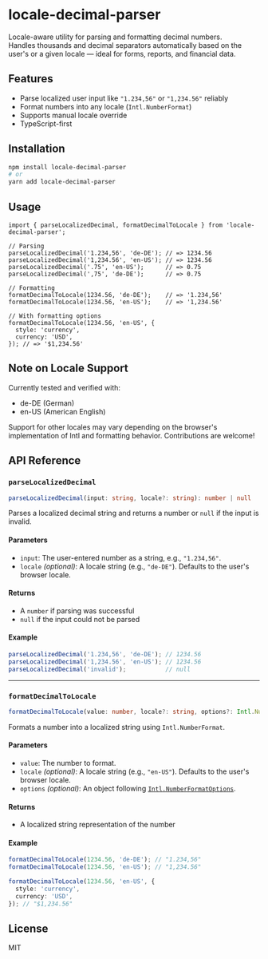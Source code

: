 # locale-decimal-parser

Locale-aware utility for parsing and formatting decimal numbers.  
Handles thousands and decimal separators automatically based on the user's or a given locale — ideal for forms, reports, and financial data.

## Features

- Parse localized user input like `"1.234,56"` or `"1,234.56"` reliably
- Format numbers into any locale (`Intl.NumberFormat`)
- Supports manual locale override
- TypeScript-first

## Installation

```bash
npm install locale-decimal-parser
# or
yarn add locale-decimal-parser
```

## Usage

```
import { parseLocalizedDecimal, formatDecimalToLocale } from 'locale-decimal-parser';

// Parsing
parseLocalizedDecimal('1.234,56', 'de-DE'); // => 1234.56
parseLocalizedDecimal('1,234.56', 'en-US'); // => 1234.56
parseLocalizedDecimal('.75', 'en-US');      // => 0.75
parseLocalizedDecimal(',75', 'de-DE');      // => 0.75

// Formatting
formatDecimalToLocale(1234.56, 'de-DE');    // => '1.234,56'
formatDecimalToLocale(1234.56, 'en-US');    // => '1,234.56'

// With formatting options
formatDecimalToLocale(1234.56, 'en-US', {
  style: 'currency',
  currency: 'USD',
}); // => '$1,234.56'
```

## Note on Locale Support
Currently tested and verified with:
- de-DE (German)
- en-US (American English)

Support for other locales may vary depending on the browser's implementation of Intl and formatting behavior. Contributions are welcome!

## API Reference

### `parseLocalizedDecimal`

```ts
parseLocalizedDecimal(input: string, locale?: string): number | null
```

Parses a localized decimal string and returns a number or `null` if the input is invalid.

#### Parameters
- `input`: The user-entered number as a string, e.g., `"1.234,56"`.
- `locale` *(optional)*: A locale string (e.g., `"de-DE"`). Defaults to the user's browser locale.

#### Returns
- A `number` if parsing was successful
- `null` if the input could not be parsed

#### Example
```ts
parseLocalizedDecimal('1.234,56', 'de-DE'); // 1234.56
parseLocalizedDecimal('1,234.56', 'en-US'); // 1234.56
parseLocalizedDecimal('invalid');           // null
```

---

### `formatDecimalToLocale`

```ts
formatDecimalToLocale(value: number, locale?: string, options?: Intl.NumberFormatOptions): string
```

Formats a number into a localized string using `Intl.NumberFormat`.

#### Parameters
- `value`: The number to format.
- `locale` *(optional)*: A locale string (e.g., `"en-US"`). Defaults to the user's browser locale.
- `options` *(optional)*: An object following [`Intl.NumberFormatOptions`](https://developer.mozilla.org/en-US/docs/Web/JavaScript/Reference/Global_Objects/Intl/NumberFormat).

#### Returns
- A localized string representation of the number

#### Example
```ts
formatDecimalToLocale(1234.56, 'de-DE'); // "1.234,56"
formatDecimalToLocale(1234.56, 'en-US'); // "1,234.56"

formatDecimalToLocale(1234.56, 'en-US', {
  style: 'currency',
  currency: 'USD',
}); // "$1,234.56"
```

## License

MIT